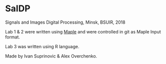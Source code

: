 # SaIDP
Signals and Images Digital Processing, Minsk, BSUIR, 2018

Lab 1 & 2 were written using [Maple](https://www.maplesoft.com/products/Maple/) and were controlled in git as Maple Input format.

Lab 3 was written using R language.

Made by Ivan Suprinovic & Alex Overchenko.
